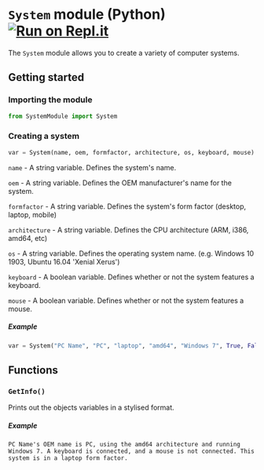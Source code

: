 # `System` module (Python) [![Run on Repl.it](https://repl.it/badge/github/CutieGorlAstrid/oop-system-module)](https://repl.it/github/CutieGorlAstrid/oop-system-module)

The `System` module allows you to create a variety of computer systems.

## Getting started

### Importing the module
```python
from SystemModule import System
```

### Creating a system
```python
var = System(name, oem, formfactor, architecture, os, keyboard, mouse)
```

`name` - A string variable. Defines the system's name.

`oem` - A string variable. Defines the OEM manufacturer's name for the system.

`formfactor` - A string variable. Defines the system's form factor (desktop, laptop, mobile)

`architecture` - A string variable. Defines the CPU architecture (ARM, i386, amd64, etc)

`os` - A string variable. Defines the operating system name. (e.g. Windows 10 1903, Ubuntu 16.04 'Xenial Xerus')

`keyboard` - A boolean variable. Defines whether or not the system features a keyboard.

`mouse` - A boolean variable. Defines whether or not the system features a mouse.

##### Example
```python
var = System("PC Name", "PC", "laptop", "amd64", "Windows 7", True, False)
```

## Functions

### `GetInfo()`

Prints out the objects variables in a stylised format.

##### Example
```
PC Name's OEM name is PC, using the amd64 architecture and running Windows 7. A keyboard is connected, and a mouse is not connected. This system is in a laptop form factor.
```
